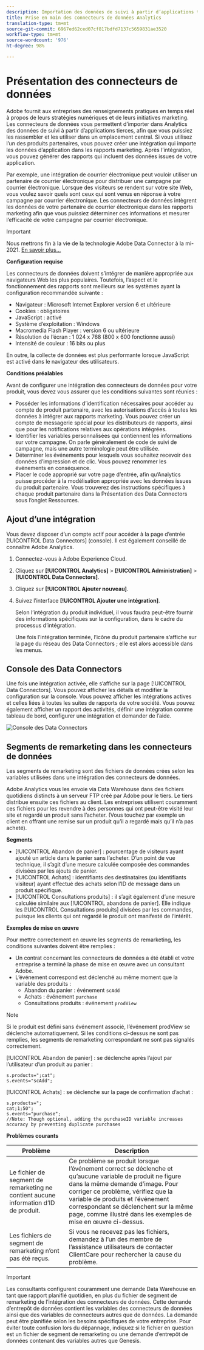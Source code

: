 ```yaml
---
description: Importation des données de suivi à partir d’applications tierces dans Analytics.
title: Prise en main des connecteurs de données Analytics
translation-type: tm+mt
source-git-commit: 6967ed62ced07cf817bdfd7137c5659831ae3520
workflow-type: tm+mt
source-wordcount: '976'
ht-degree: 98%

---
```



# Présentation des connecteurs de données

Adobe fournit aux entreprises des renseignements pratiques en temps réel à propos de leurs stratégies numériques et de leurs initiatives marketing. Les connecteurs de données vous permettent d’importer dans Analytics des données de suivi à partir d’applications tierces, afin que vous puissiez les rassembler et les utiliser dans un emplacement central. Si vous utilisez l’un des produits partenaires, vous pouvez créer une intégration qui importe les données d’application dans les rapports marketing. Après l’intégration, vous pouvez générer des rapports qui incluent des données issues de votre application.

Par exemple, une intégration de courrier électronique peut vouloir utiliser un partenaire de courrier électronique pour distribuer une campagne par courrier électronique. Lorsque des visiteurs se rendent sur votre site Web, vous voulez savoir quels sont ceux qui sont venus en réponse à votre campagne par courrier électronique. Les connecteurs de données intègrent les données de votre partenaire de courrier électronique dans les rapports marketing afin que vous puissiez déterminer ces informations et mesurer l’efficacité de votre campagne par courrier électronique.

>[!IMPORTANT]
>
>Nous mettrons fin à la vie de la technologie Adobe Data Connector à la mi-2021. [En savoir plus...](/help/import/data-connectors/data-connectors-eol.md)

**Configuration requise**

Les connecteurs de données doivent s’intégrer de manière appropriée aux navigateurs Web les plus populaires. Toutefois, l’aspect et le fonctionnement des rapports sont meilleurs sur les systèmes ayant la configuration recommandée suivante :

* Navigateur : Microsoft Internet Explorer version 6 et ultérieure
* Cookies : obligatoires
* JavaScript : activé
* Système d’exploitation : Windows
* Macromedia Flash Player : version 6 ou ultérieure
* Résolution de l’écran : 1 024 x 768 (800 x 600 fonctionne aussi)
* Intensité de couleur : 16 bits ou plus

En outre, la collecte de données est plus performante lorsque JavaScript est activé dans le navigateur des utilisateurs.

**Conditions préalables**

Avant de configurer une intégration des connecteurs de données pour votre produit, vous devez vous assurer que les conditions suivantes sont réunies :

* Posséder les informations d’identification nécessaires pour accéder au compte de produit partenaire, avec les autorisations d’accès à toutes les données à intégrer aux rapports marketing. Vous pouvez créer un compte de messagerie spécial pour les distributeurs de rapports, ainsi que pour les notifications relatives aux opérations intégrées.
* Identifier les variables personnalisées qui contiennent les informations sur votre campagne. On parle généralement de code de suivi de campagne, mais une autre terminologie peut être utilisée.
* Déterminer les événements pour lesquels vous souhaitez recevoir des données d’impression et de clic. Vous pouvez renommer les événements en conséquence.
* Placer le code approprié sur votre page d’entrée, afin qu’Analytics puisse procéder à la modélisation appropriée avec les données issues du produit partenaire. Vous trouverez des instructions spécifiques à chaque produit partenaire dans la Présentation des Data Connectors sous l’onglet Ressources.

## Ajout d’une intégration

Vous devez disposer d’un compte actif pour accéder à la page d’entrée [!UICONTROL Data Connectors] (console). Il est également conseillé de connaître Adobe Analytics.

1. Connectez-vous à Adobe Experience Cloud.
1. Cliquez sur **[!UICONTROL Analytics]** > **[!UICONTROL Administration]** > **[!UICONTROL Data Connectors]**.
1. Cliquez sur **[!UICONTROL Ajouter nouveau]**.
1. Suivez l’interface **[!UICONTROL Ajouter une intégration]**.

   Selon l’intégration du produit individuel, il vous faudra peut-être fournir des informations spécifiques sur la configuration, dans le cadre du processus d’intégration.

   Une fois l’intégration terminée, l’icône du produit partenaire s’affiche sur la page du réseau des Data Connectors ; elle est alors accessible dans les menus.

## Console des Data Connectors

Une fois une intégration activée, elle s’affiche sur la page [!UICONTROL Data Connectors]. Vous pouvez afficher les détails et modifier la configuration sur la console. Vous pouvez afficher les intégrations actives et celles liées à toutes les suites de rapports de votre société. Vous pouvez également afficher un rapport des activités, définir une intégration comme tableau de bord, configurer une intégration et demander de l’aide.

![Console des Data Connectors](assets/data-connectors-console.png)

## Segments de remarketing dans les connecteurs de données

Les segments de remarketing sont des fichiers de données crées selon les variables utilisées dans une intégration des connecteurs de données.

Adobe Analytics vous les envoie via Data Warehouse dans des fichiers quotidiens distincts à un serveur FTP créé par Adobe pour le tiers. Le tiers distribue ensuite ces fichiers au client. Les entreprises utilisent couramment ces fichiers pour les revendre à des personnes qui ont peut-être visité leur site et regardé un produit sans l’acheter. (Vous touchez par exemple un client en offrant une remise sur un produit qu’il a regardé mais qu’il n’a pas acheté).

**Segments**

* [!UICONTROL Abandon de panier] : pourcentage de visiteurs ayant ajouté un article dans le panier sans l’acheter. D’un point de vue technique, il s’agit d’une mesure calculée composée des commandes divisées par les ajouts de panier.
* [!UICONTROL Achats] : identifiants des destinataires (ou identifiants visiteur) ayant effectué des achats selon l’ID de message dans un produit spécifique.
* [!UICONTROL Consultations produits] : il s’agit également d’une mesure calculée similaire aux [!UICONTROL abandons de panier]. Elle indique les [!UICONTROL Consultations produits] divisées par les commandes, puisque les clients qui ont regardé le produit ont manifesté de l’intérêt.

**Exemples de mise en œuvre**

Pour mettre correctement en œuvre les segments de remarketing, les conditions suivantes doivent être remplies :

* Un contrat concernant les connecteurs de données a été établi et votre entreprise a terminé la phase de mise en œuvre avec un consultant Adobe.
* L’événement correspond est déclenché au même moment que la variable des produits :
   * Abandon du panier : événement `scAdd`
   * Achats : événement `purchase`
   * Consultations produits : événement `prodView`

>[!NOTE]
>
> Si le produit est défini sans événement associé, l’événement prodView se déclenche automatiquement. Si les conditions ci-dessus ne sont pas remplies, les segments de remarketing correspondant ne sont pas signalés correctement.

[!UICONTROL Abandon de panier] : se déclenche après l’ajout par l’utilisateur d’un produit au panier :

```
s.products=";cat";
s.events="scAdd";
```

[!UICONTROL Achats] : se déclenche sur la page de confirmation d’achat :

```
s.products=";
cat;1;50";
s.events="purchase";
//Note: Though optional, adding the purchaseID variable increases accuracy by preventing duplicate purchases
```

**Problèmes courants**

| Problème | Description |
| -----------| ---------- |  
| Le fichier de segment de remarketing ne contient aucune information d’ID de produit. | Ce problème se produit lorsque l’événement correct se déclenche et qu’aucune variable de produit ne figure dans la même demande d’image. Pour corriger ce problème, vérifiez que la variable de produits et l’événement correspondant se déclenchent sur la même page, comme illustré dans les exemples de mise en œuvre ci-dessus. |
| Les fichiers de segment de remarketing n’ont pas été reçus. | Si vous ne recevez pas les fichiers, demandez à l’un des membre de l’assistance utilisateurs de contacter ClientCare pour rechercher la cause du problème. |


>[!IMPORTANT]
>
>Les consultants configurent couramment une demande Data Warehouse en tant que rapport planifié quotidien, en plus du fichier de segment de remarketing de l’intégration des connecteurs de données. Cette demande d’entrepôt de données contient les variables des connecteurs de données ainsi que des variables de connecteurs autres que de données. La demande peut être planifiée selon les besoins spécifiques de votre entreprise. Pour éviter toute confusion lors du dépannage, indiquez si le fichier en question est un fichier de segment de remarketing ou une demande d’entrepôt de données contenant des variables autres que Genesis.
